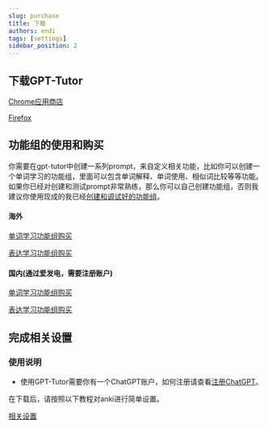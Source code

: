 ```yaml
---
slug: purchase
title: 下载
authors: endi
tags: [settings]
sidebar_position: 2
---
```


## 下载GPT-Tutor

[Chrome应用商店](https://chromewebstore.google.com/detail/gpt-tutor/icbphcgipdflenaemgkhmigfiaelpbnn?hl=en)

[Firefox](https://addons.mozilla.org/zh-CN/firefox/addon/gpt-tutor/)



## 功能组的使用和购买

你需要在gpt-tutor中创建一系列prompt，来自定义相关功能，比如你可以创建一个单词学习的功能组，里面可以包含单词解释、单词使用、相似词比较等等功能。如果你已经对创建和测试prompt非常熟练，那么你可以自己创建功能组，否则我建议你使用现成的我已经[创建和调试好的功能组](introduction.md)。

#### 海外
[单词学习功能组购买](https://buy.stripe.com/4gweY6cJRb0ef728wx)

[表达学习功能组购买](https://buy.stripe.com/5kA2bk7px1pE2kg9AA)

#### 国内(通过爱发电，需要注册账户)

[单词学习功能组购买](https://afdian.net/item/758a70b070d311ee8e7452540025c377)

[表达学习功能组购买](https://afdian.net/item/4169bd927ce311eea42352540025c377)



## 完成相关设置

### 使用说明
- 使用GPT-Tutor需要你有一个ChatGPT账户，如何注册请查看[注册ChatGPT](https://chatgptzhanghao.com/#:~:text=%E6%B3%A8%E5%86%8CChatGPT%20%E8%B4%A6%E5%8F%B7,-%E6%B3%A8%E5%86%8AChatGPT%E8%BF%99&text=%E6%89%93%E5%BC%80%E5%AE%98%E6%96%B9%E6%B3%A8%E5%86%8C%20https%3A%2F%2F,%E9%AA%8C%E8%AF%81%E6%8C%89%E9%92%AE%E5%AE%8C%E6%88%90%E9%82%AE%E7%AE%B1%E9%AA%8C%E8%AF%81)。


在下载后，请按照以下教程对anki进行简单设置。


[相关设置](settings)



